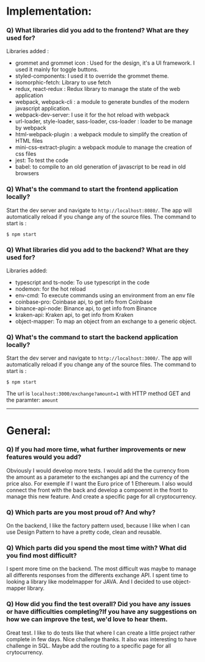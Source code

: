 # Implementation:

### Q) What libraries did you add to the frontend? What are they used for?

Libraries added :

- grommet and grommet icon : Used for the design, it's a UI framework. I used it mainly for toggle buttons.
- styled-components: I used it to override the grommet theme.
- isomorphic-fetch: Library to use fetch
- redux, react-redux : Redux library to manage the state of the web application
- webpack, webpack-cli : a module to generate bundles of the modern javascript application.
- webpack-dev-server: I use it for the hot reload with webpack
- url-loader, style-loader, sass-loader, css-loader : loader to be manage by webpack
- html-webpack-plugin : a webpack module to simplify the creation of HTML files
- mini-css-extract-plugin: a webpack module to manage the creation of css files
- jest: To test the code
- babel: to compile to an old generation of javascript to be read in old browsers

### Q) What's the command to start the frontend application locally?

Start the dev server and navigate to `http://localhost:8080/`. The app will automatically reload if you change any of the source files. The command to start is :

    $ npm start

### Q) What libraries did you add to the backend? What are they used for?

Libraries added:

- typescript and ts-node: To use typescript in the code
- nodemon: for the hot reload
- env-cmd: To execute commands using an environment from an env file
- coinbase-pro: Coinbase api, to get info from Coinbase
- binance-api-node: Binance api, to get info from Binance
- kraken-api: Kraken api, to get info from Kraken
- object-mapper: To map an object from an exchange to a generic object.

### Q) What's the command to start the backend application locally?

Start the dev server and navigate to `http://localhost:3000/`. The app will automatically reload if you change any of the source files. The command to start is :

    $ npm start

The url is `localhost:3000/exchange?amount=1` with HTTP method GET and the paramter: `amount`

---

# General:

### Q) If you had more time, what further improvements or new features would you add?

Obviously I would develop more tests.
I would add the the currency from the amount as a parameter to the exchanges api and the currency of the price also. For exemple if I want the Euro price of 1 Ethereum.
I also would connect the front with the back and develop a compoennt in the front to manage this new feature.
And create a specific page for all cryptocurrency.

### Q) Which parts are you most proud of? And why?

On the backend, I like the factory pattern used, because I like when I can use Design Pattern to have a pretty code, clean and reusable.

### Q) Which parts did you spend the most time with? What did you find most difficult?

I spent more time on the backend. The most difficult was maybe to manage all differents responses from the differents exchange API. I spent time to looking a library like modelmapper for JAVA. And I decided to use object-mapper library.

### Q) How did you find the test overall? Did you have any issues or have difficulties completing?If you have any suggestions on how we can improve the test, we'd love to hear them.

Great test. I like to do tests like that where I can create a little project rather complete in few days. Nice challenge thanks. It also was interesting to have challenge in SQL.
Maybe add the routing to a specific page for all crytocurrency.
